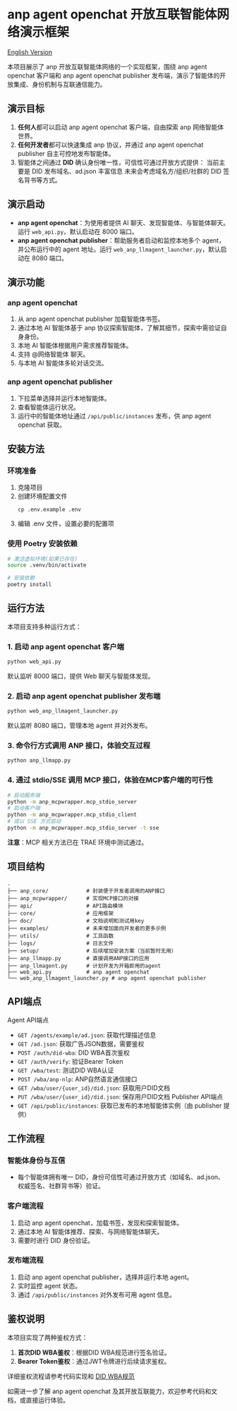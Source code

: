 # anp agent openchat 开放互联智能体网络演示框架

[English Version](README_EN.md)

本项目展示了 anp 开放互联智能体网络的一个实现框架，围绕 anp agent openchat 客户端和 anp agent openchat publisher 发布端，演示了智能体的开放集成、身份机制与互联通信能力。

## 演示目标

1. **任何人**都可以启动 anp agent openchat 客户端，自由探索 anp 网络智能体世界。
2. **任何开发者**都可以快速集成 anp 协议，并通过 anp agent openchat publisher 自主可控地发布智能体。
3. 智能体之间通过 **DID** 确认身份唯一性，可信性可通过开放方式提供：
   当前主要是 DID 发布域名、ad.json 丰富信息
   未来会考虑域名方/组织/社群的 DID 签名背书等方式。

## 演示启动

- **anp agent openchat**：为使用者提供 AI 聊天、发现智能体、与智能体聊天。运行 `web_api.py`，默认启动在 8000 端口。
- **anp agent openchat publisher**：帮助服务者启动和监控本地多个 agent，并公布运行中的 agent 地址。运行 `web_anp_llmagent_launcher.py`，默认启动在 8080 端口。

## 演示功能

### anp agent openchat
1. 从 anp agent openchat publisher 加载智能体书签。
2. 通过本地 AI 智能体基于 anp 协议探索智能体，了解其细节，探索中需验证自身身份。
3. 本地 AI 智能体根据用户需求推荐智能体。
4. 支持 @网络智能体 聊天。
5. 与本地 AI 智能体多轮对话交流。

### anp agent openchat publisher
1. 下拉菜单选择并运行本地智能体。
2. 查看智能体运行状况。
3. 运行中的智能体地址通过 `/api/public/instances` 发布，供 anp agent openchat 获取。

## 安装方法

### 环境准备

1. 克隆项目
2. 创建环境配置文件
   ```
   cp .env.example .env
   ```
3. 编辑 .env 文件，设置必要的配置项

### 使用 Poetry 安装依赖

```bash
# 激活虚拟环境(如果已存在)
source .venv/bin/activate

# 安装依赖
poetry install
```

## 运行方法

本项目支持多种运行方式：

### 1. 启动 anp agent openchat 客户端

```bash
python web_api.py
```
默认监听 8000 端口，提供 Web 聊天与智能体发现。

### 2. 启动 anp agent openchat publisher 发布端

```bash
python web_anp_llmagent_launcher.py
```
默认监听 8080 端口，管理本地 agent 并对外发布。

### 3. 命令行方式调用 ANP 接口，体验交互过程

```bash
python anp_llmapp.py
```

### 4. 通过 stdio/SSE 调用 MCP 接口，体验在MCP客户端的可行性

```bash
# 启动服务端
python -m anp_mcpwrapper.mcp_stdio_server
# 启动客户端
python -m anp_mcpwrapper.mcp_stdio_client
# 或以 SSE 方式启动
python -m anp_mcpwrapper.mcp_stdio_server -t sse
```

**注意**：MCP 相关方法已在 TRAE 环境中测试通过。

## 项目结构

```
.
├── anp_core/            # 封装便于开发者调用的ANP接口
├── anp_mcpwrapper/      # 实现MCP接口的对接
├── api/                 # API路由模块
├── core/                # 应用框架
├── doc/                 # 文档说明和测试用key
├── examples/            # 未来增加面向开发者的更多示例
├── utils/               # 工具函数
├── logs/                # 日志文件
├── setup/               # 后续增加安装方案（当前暂时无用）
├── anp_llmapp.py        # 直接调用ANP接口的应用
├── anp_llmagent.py      # 计划开发为开箱即用的agent
├── web_api.py           # anp agent openchat
└── web_anp_llmagent_launcher.py # anp agent openchat publisher
```

## API端点

Agent API端点
- `GET /agents/example/ad.json`: 获取代理描述信息
- `GET /ad.json`: 获取广告JSON数据，需要鉴权
- `POST /auth/did-wba`: DID WBA首次鉴权
- `GET /auth/verify`: 验证Bearer Token
- `GET /wba/test`: 测试DID WBA认证
- `POST /wba/anp-nlp`: ANP自然语言通信接口
- `GET /wba/user/{user_id}/did.json`: 获取用户DID文档
- `PUT /wba/user/{user_id}/did.json`: 保存用户DID文档
Publisher API端点
- `GET /api/public/instances`: 获取已发布的本地智能体实例（由 publisher 提供）

## 工作流程

### 智能体身份与互信
- 每个智能体拥有唯一 DID，身份可信性可通过开放方式（如域名、ad.json、权威签名、社群背书等）验证。

### 客户端流程
1. 启动 anp agent openchat，加载书签，发现和探索智能体。
2. 通过本地 AI 智能体推荐、探索、与网络智能体聊天。
3. 需要时进行 DID 身份验证。

### 发布端流程
1. 启动 anp agent openchat publisher，选择并运行本地 agent。
2. 实时监控 agent 状态。
3. 通过 `/api/public/instances` 对外发布可用 agent 信息。

## 鉴权说明

本项目实现了两种鉴权方式：

1. **首次DID WBA鉴权**：根据DID WBA规范进行签名验证。
2. **Bearer Token鉴权**：通过JWT令牌进行后续请求鉴权。

详细鉴权流程请参考代码实现和 [DID WBA规范](https://github.com/agent-network-protocol/AgentNetworkProtocol/blob/main/chinese/03-did%3Awba%E6%96%B9%E6%B3%95%E8%A7%84%E8%8C%83.md)

如需进一步了解 anp agent openchat 及其开放互联能力，欢迎参考代码和文档，或直接运行体验。
